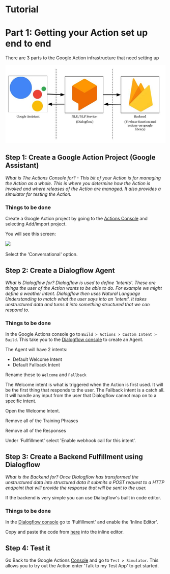 # Tutorial

# Part 1: Getting your Action set up end to end

There are 3 parts to the Google Action infrastructure that need setting up

![](./img/GoogleAssistantFlow.jpg)

## Step 1: Create a Google Action Project (Google Assistant)

_What is The Actions Console for? - This bit of your Action is for managing the Action as a whole. This is where you determine how the Action is invoked and where releases of the Action are managed. It also provides a simulator for testing the Action._

### Things to be done

Create a Google Action project by going to the [Actions Console](https://console.actions.google.com) and selecting Add/import project.

You will see this screen:

![](https://codelabs.developers.google.com/codelabs/actions-1/img/f60016aadfe4d760.png)

Select the 'Conversational' option.

## Step 2: Create a Dialogflow Agent

_What is Dialogflow for? Dialogflow is used to define 'Intents'. These are things the user of the Action wants to be able to do. For example we might define a weather intent. Dialogflow then uses Natural Language Understanding to match what the user says into an 'intent'. It takes unstructured data and turns it into something structured that we can respond to._

### Things to be done

In the Google Actions console go to `Build > Actions > Custom Intent > Build`. This take you to the [Dialogflow console](https://console.dialogflow.com) to create an Agent.

The Agent will have 2 intents:

- Default Welcome Intent
- Default Fallback Intent

Rename these to `Welcome` and `Fallback`

The Welcome intent is what is triggered when the Action is first used. It will be the first thing that responds to the user. The Fallback intent is a catch all. It will handle any input from the user that Dialogflow cannot map on to a specific intent.

Open the Welcome Intent.

Remove all of the Training Phrases

Remove all of the Responses

Under 'Fullfillment' select 'Enable webhook call for this intent'.

## Step 3: Create a Backend Fulfillment using Dialogflow

_What is the Backend for? Once Dialogflow has transformed the unstructured data into structured data it submits a POST request to a HTTP endpoint that will provide the response that will be sent to the user._

If the backend is very simple you can use Dialogflow's built in code editor.

### Things to be done

In the [Dialogflow console](https://console.dialogflow.com) go to 'Fulfillment' and enable the 'Inline Editor'.

Copy and paste the code from [here](../dialogflowFulfillment/inlineEditorPart1.js) into the inline editor.

## Step 4: Test it

Go Back to the Google Actions [Console](https://console.actions.google.com) and go to `Test > Simulator`. This allows you to try out the Action enter 'Talk to my Test App' to get started.
